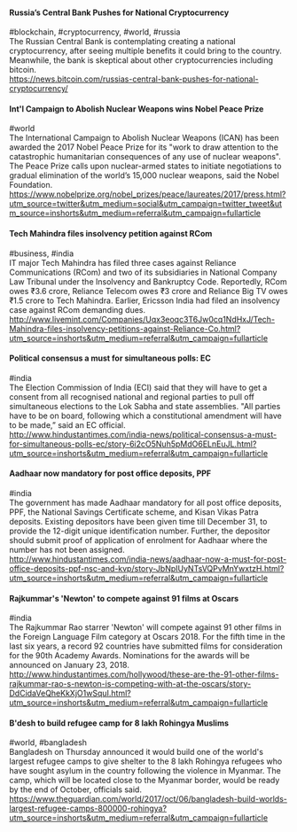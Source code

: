 
#### Russia’s Central Bank Pushes for National Cryptocurrency
#blockchain, #cryptocurrency, #world, #russia  
The Russian Central Bank is contemplating creating a national cryptocurrency, after seeing multiple benefits it could bring to the country. Meanwhile, the bank is skeptical about other cryptocurrencies including bitcoin.  
https://news.bitcoin.com/russias-central-bank-pushes-for-national-cryptocurrency/

#### Int'l Campaign to Abolish Nuclear Weapons wins Nobel Peace Prize
#world  
The International Campaign to Abolish Nuclear Weapons (ICAN) has been awarded the 2017 Nobel Peace Prize for its "work to draw attention to the catastrophic humanitarian consequences of any use of nuclear weapons". The Peace Prize calls upon nuclear-armed states to initiate negotiations to gradual elimination of the world’s 15,000 nuclear weapons, said the Nobel Foundation.  
https://www.nobelprize.org/nobel_prizes/peace/laureates/2017/press.html?utm_source=twitter&utm_medium=social&utm_campaign=twitter_tweet&utm_source=inshorts&utm_medium=referral&utm_campaign=fullarticle

#### Tech Mahindra files insolvency petition against RCom
#business, #india  
IT major Tech Mahindra has filed three cases against Reliance Communications (RCom) and two of its subsidiaries in National Company Law Tribunal under the Insolvency and Bankruptcy Code. Reportedly, RCom owes ₹3.6 crore, Reliance Telecom owes ₹3 crore and Reliance Big TV owes ₹1.5 crore to Tech Mahindra. Earlier, Ericsson India had filed an insolvency case against RCom demanding dues.  
http://www.livemint.com/Companies/Uqx3eoqc3T6Jw0cq1NdHxJ/Tech-Mahindra-files-insolvency-petitions-against-Reliance-Co.html?utm_source=inshorts&utm_medium=referral&utm_campaign=fullarticle

#### Political consensus a must for simultaneous polls: EC
#india  
The Election Commission of India (ECI) said that they will have to get a consent from all recognised national and regional parties to pull off simultaneous elections to the Lok Sabha and state assemblies. "All parties have to be on board, following which a constitutional amendment will have to be made,” said an EC official.  
http://www.hindustantimes.com/india-news/political-consensus-a-must-for-simultaneous-polls-ec/story-6i2cO5Nuh5pMdO6ELnEuJL.html?utm_source=inshorts&utm_medium=referral&utm_campaign=fullarticle

#### Aadhaar now mandatory for post office deposits, PPF
#india  
The government has made Aadhaar mandatory for all post office deposits, PPF, the National Savings Certificate scheme, and Kisan Vikas Patra deposits. Existing depositors have been given time till December 31, to provide the 12-digit unique identification number. Further, the depositor should submit proof of application of enrolment for Aadhaar where the number has not been assigned.  
http://www.hindustantimes.com/india-news/aadhaar-now-a-must-for-post-office-deposits-ppf-nsc-and-kvp/story-JbNpIUyNTsVQPvMnYwxtzH.html?utm_source=inshorts&utm_medium=referral&utm_campaign=fullarticle

#### Rajkummar's 'Newton' to compete against 91 films at Oscars
#india  
The Rajkummar Rao starrer 'Newton' will compete against 91 other films in the Foreign Language Film category at Oscars 2018. For the fifth time in the last six years, a record 92 countries have submitted films for consideration for the 90th Academy Awards. Nominations for the awards will be announced on January 23, 2018.  
http://www.hindustantimes.com/hollywood/these-are-the-91-other-films-rajkummar-rao-s-newton-is-competing-with-at-the-oscars/story-DdCidaVeQheKkXjO1wSquI.html?utm_source=inshorts&utm_medium=referral&utm_campaign=fullarticle

#### B'desh to build refugee camp for 8 lakh Rohingya Muslims
#world, #bangladesh  
Bangladesh on Thursday announced it would build one of the world's largest refugee camps to give shelter to the 8 lakh Rohingya refugees who have sought asylum in the country following the violence in Myanmar. The camp, which will be located close to the Myanmar border, would be ready by the end of October, officials said.  
https://www.theguardian.com/world/2017/oct/06/bangladesh-build-worlds-largest-refugee-camps-800000-rohingya?utm_source=inshorts&utm_medium=referral&utm_campaign=fullarticle
